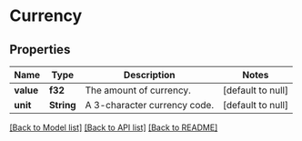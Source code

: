 # Currency

## Properties
Name | Type | Description | Notes
------------ | ------------- | ------------- | -------------
**value** | **f32** | The amount of currency. | [default to null]
**unit** | **String** | A 3-character currency code. | [default to null]

[[Back to Model list]](../README.md#documentation-for-models) [[Back to API list]](../README.md#documentation-for-api-endpoints) [[Back to README]](../README.md)



